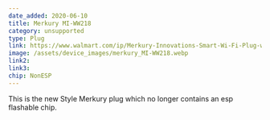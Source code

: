 ```yaml
---
date_added: 2020-06-10
title: Merkury MI-WW218
category: unsupported
type: Plug
link: https://www.walmart.com/ip/Merkury-Innovations-Smart-Wi-Fi-Plug-works-with-Google-Assistant/920802310
image: /assets/device_images/merkury_MI-WW218.webp
link2: 
link3: 
chip: NonESP 
---
```


This is the new Style Merkury plug which no longer contains an esp flashable chip.